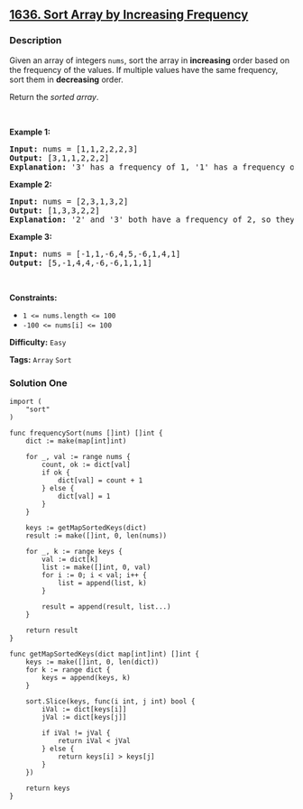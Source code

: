 ## [1636. Sort Array by Increasing Frequency](https://leetcode.com/problems/sort-array-by-increasing-frequency/)

### Description

<p>Given an array of integers <code>nums</code>, sort the array in <strong>increasing</strong> order based on the frequency of the values. If multiple values have the same frequency, sort them in <strong>decreasing</strong> order.</p>

<p>Return the <em>sorted array</em>.</p>

<p>&nbsp;</p>
<p><strong>Example 1:</strong></p>

<pre>
<strong>Input:</strong> nums = [1,1,2,2,2,3]
<strong>Output:</strong> [3,1,1,2,2,2]
<strong>Explanation:</strong> &#39;3&#39; has a frequency of 1, &#39;1&#39; has a frequency of 2, and &#39;2&#39; has a frequency of 3.
</pre>

<p><strong>Example 2:</strong></p>

<pre>
<strong>Input:</strong> nums = [2,3,1,3,2]
<strong>Output:</strong> [1,3,3,2,2]
<strong>Explanation:</strong> &#39;2&#39; and &#39;3&#39; both have a frequency of 2, so they are sorted in decreasing order.
</pre>

<p><strong>Example 3:</strong></p>

<pre>
<strong>Input:</strong> nums = [-1,1,-6,4,5,-6,1,4,1]
<strong>Output:</strong> [5,-1,4,4,-6,-6,1,1,1]</pre>

<p>&nbsp;</p>
<p><strong>Constraints:</strong></p>

<ul>
	<li><code>1 &lt;= nums.length &lt;= 100</code></li>
	<li><code>-100 &lt;= nums[i] &lt;= 100</code></li>
</ul>

**Difficulty:** `Easy`

**Tags:** `Array` `Sort`

### Solution One

```golang
import (
	"sort"
)

func frequencySort(nums []int) []int {
	dict := make(map[int]int)

	for _, val := range nums {
		count, ok := dict[val]
		if ok {
			dict[val] = count + 1
		} else {
			dict[val] = 1
		}
	}

	keys := getMapSortedKeys(dict)
	result := make([]int, 0, len(nums))

	for _, k := range keys {
		val := dict[k]
		list := make([]int, 0, val)
		for i := 0; i < val; i++ {
			list = append(list, k)
		}

		result = append(result, list...)
	}

	return result
}

func getMapSortedKeys(dict map[int]int) []int {
	keys := make([]int, 0, len(dict))
	for k := range dict {
		keys = append(keys, k)
	}

	sort.Slice(keys, func(i int, j int) bool {
		iVal := dict[keys[i]]
		jVal := dict[keys[j]]

		if iVal != jVal {
			return iVal < jVal
		} else {
			return keys[i] > keys[j]
		}
	})

	return keys
}
```
